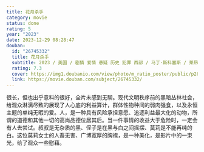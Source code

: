 ```yaml
---
title: 花月杀手
category: movie
status: done
rating: 5
year: "2023"
date: 2023-12-29 08:28:47
douban:
  id: "26745332"
  title: 花月杀手
  subtitle: 2023 / 美国 / 剧情 爱情 悬疑 历史 犯罪 西部 / 马丁·斯科塞斯 / 莱昂纳多·迪卡普里奥 罗伯特·德尼罗
  rating: 7.3
  cover: https://img1.doubanio.com/view/photo/m_ratio_poster/public/p2897460998.jpg
  link: https://movie.douban.com/subject/26745332/
---
```


很长，但也出乎意料的很好，全片未感到无聊。现代文明秩序前的黑暗丛林社会，给观众淋漓尽致的展现了人心底的利益算计，群体性物种间的弱肉强食，以及永恒主题的单纯无暇的爱。人，是一种具有风险承担意愿、追逐利益最大化的动物，所谓的道德和其他一切的高尚品德位居其后。当一件事情的收益大于危险时，一定会有人去尝试。叔叔是无杂质的黑、侄子是在黑与白之间摇摆、莫莉是不能再纯的白。这位莫莉女士的人畜无害、广博宽厚的胸襟，是一种美化，是影片中的一束光，给了观众一些慰藉。
